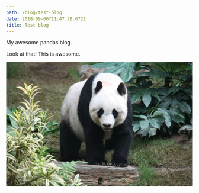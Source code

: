 ```yaml
---
path: /blog/test-blog
date: 2018-09-06T11:47:28.672Z
title: Test blog
---
```

My awesome pandas blog.

Look at that! This is awesome.

![](../static/assets/1200px-grosser_panda.jpg)
